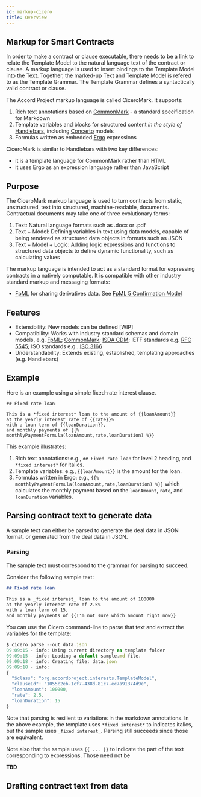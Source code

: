 ```yaml
---
id: markup-cicero
title: Overview
---
```


## Markup for Smart Contracts

In order to make a contract or clause executable, there needs to be a link to relate the Template Model to the natural language text of the contract or clause. A markup language is used to insert bindings to the Template Model into the Text. Together, the marked-up Text and Template Model is refered to as the Template Grammar. The Template Grammar defines a syntactically valid contract or clause.

The Accord Project markup language is called CiceroMark. It supports:
1. Rich text annotations based on [CommonMark](https://commonmark.org) - a standard specification for Markdown
2. Template variables and blocks for structured content _in the style of_ [Handlebars](https://handlebarsjs.com), including [Concerto](https://www.accordproject.org/projects/concerto/) models 
3. Formulas written as embedded [Ergo](https://docs.accordproject.org/docs/logic-ergo.html) expressions

CiceroMark is similar to Handlebars with two key differences:
- it is a template language for CommonMark rather than HTML
- it uses Ergo as an expression language rather than JavaScript

## Purpose

The CiceroMark markup language is used to turn contracts from static, unstructured, text into structured, machine-readable, documents. Contractual documents may take one of three evolutionary forms: 

1. Text: Natural language formats such as .docx or .pdf
2. Text + Model: Defining variables in text using data models, capable of being rendered as structured data objects in formats such as JSON
3. Text + Model + Logic: Adding logic expressions and functions to structured data objects to define dynamic functionality, such as calculating values

The markup language is intended to act as a standard format for expressing contracts in a natively computable. It is compatible with other industry standard markup and messaging formats:

- [FpML](https://www.fpml.org/) for sharing derivatives data. See [FpML 5 Confirmation Model](https://models.accordproject.org/fpml5/confirmation.html)

## Features

- Extensibility: New models can be defined [WIP] 
- Compatibility: Works with industry standard schemas and domain models, e.g. [FpML](https://www.fpml.org/reference-data/); [CommonMark](https://models.accordproject.org/markdown/commonmark.html); [ISDA CDM](https://models.accordproject.org/isda/org.isda.cdm.html); IETF standards e.g. [RFC 5545](https://models.accordproject.org/calendar/calendar.html); ISO standards e.g.. [ISO 3166](https://models.accordproject.org/geo.html)
- Understandability: Extends existing, established, templating approaches (e.g. Handlebars)

## Example

Here is an example using a simple fixed-rate interest clause.

```tem
## Fixed rate loan

This is a *fixed interest* loan to the amount of {{loanAmount}}
at the yearly interest rate of {{rate}}%
with a loan term of {{loanDuration}},
and monthly payments of {{% monthlyPaymentFormula(loanAmount,rate,loanDuration) %}}
```

This example illustrates:
1. Rich text annotations: e.g., `## Fixed rate loan` for level 2 heading, and `*fixed interest*` for italics.
2. Template variables: e.g., `{{loanAmount}}` is the amount for the loan.
3. Formulas written in Ergo: e.g., `{{% monthlyPaymentFormula(loanAmount,rate,loanDuration) %}}` which calculates the monthly payment based on the `loanAmount`, `rate`, and `loanDuration` variables.

## Parsing contract text to generate data

A sample text can either be parsed to generate the deal data in JSON format, or generated from the deal data in JSON.

### Parsing

The sample text must correspond to the grammar for parsing to succeed.

Consider the following sample text:
```md
## Fixed rate loan

This is a _fixed interest_ loan to the amount of 100000
at the yearly interest rate of 2.5%
with a loan term of 15,
and monthly payments of {{I'm not sure which amount right now}}
```

You can use the Cicero command-line to parse that text and extract the variables for the template:
```js
$ cicero parse --out data.json 
09:09:15 - info: Using current directory as template folder
09:09:15 - info: Loading a default sample.md file.
09:09:18 - info: Creating file: data.json
09:09:18 - info:
{
  "$class": "org.accordproject.interests.TemplateModel",
  "clauseId": "1055c2eb-1cf7-438d-81c7-ec7a91374d9e",
  "loanAmount": 100000,
  "rate": 2.5,
  "loanDuration": 15
}
```

Note that parsing is resilient to variations in the markdown annotations. In the above example, the template uses `*fixed interest*` to indicates italics, but the sample uses `_fixed interest_`. Parsing still succeeds since those are equivalent.

Note also that the sample uses `{{ ... }}` to indicate the part of the text corresponding to expressions. Those need not be 

**TBD**

## Drafting contract text from data

